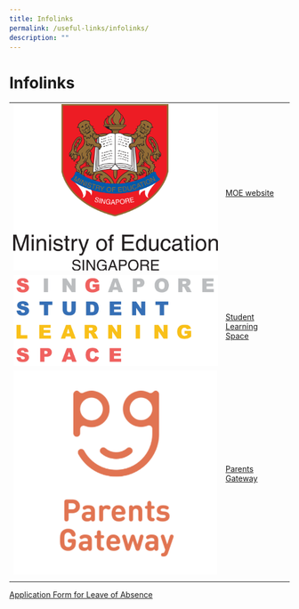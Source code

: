 ```yaml
---
title: Infolinks
permalink: /useful-links/infolinks/
description: ""
---
```

# Infolinks

|  |  |   | 
| -------- | -------- | ------- |
| ![MOE](/images/moe.png)    | <br>[MOE website](https://www.moe.gov.sg/)   |  |
| ![SLS](/images/Usefullinks/SLS.png)| <br>[Student Learning Space](https://vle.learning.moe.edu.sg/login) |  |
|![PG](/images/Usefullinks/usefullink-parentgateway.png) | [Parents Gateway](https://pg.moe.edu.sg/) |   |
|  |  |

[Application Form for Leave of Absence](https://go.gov.sg/bdms-loa)